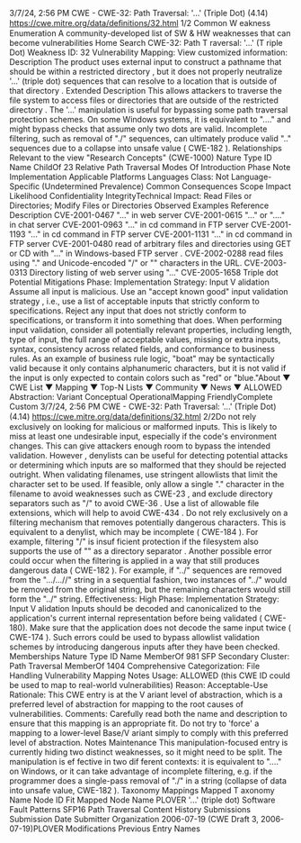 3/7/24, 2:56 PM CWE - CWE-32: Path Traversal: '...' (Triple Dot) (4.14)
https://cwe.mitre.org/data/deﬁnitions/32.html 1/2
Common W eakness Enumeration
A community-developed list of SW & HW weaknesses that can become
vulnerabilities
Home Search
CWE-32: Path T raversal: '...' (T riple Dot)
Weakness ID: 32
Vulnerability Mapping: 
View customized information:
 Description
The product uses external input to construct a pathname that should be within a restricted directory , but it does not properly neutralize
'...' (triple dot) sequences that can resolve to a location that is outside of that directory .
 Extended Description
This allows attackers to traverse the file system to access files or directories that are outside of the restricted directory .
The '...' manipulation is useful for bypassing some path traversal protection schemes. On some Windows systems, it is equivalent to
"..\.." and might bypass checks that assume only two dots are valid. Incomplete filtering, such as removal of "./" sequences, can
ultimately produce valid ".." sequences due to a collapse into unsafe value ( CWE-182 ).
 Relationships
 Relevant to the view "Research Concepts" (CWE-1000)
Nature Type ID Name
ChildOf 23 Relative Path Traversal
 Modes Of Introduction
Phase Note
Implementation
 Applicable Platforms
Languages
Class: Not Language-Specific (Undetermined Prevalence)
 Common Consequences
Scope Impact Likelihood
Confidentiality
IntegrityTechnical Impact: Read Files or Directories; Modify Files or Directories
 Observed Examples
Reference Description
CVE-2001-0467 "\..." in web server
CVE-2001-0615 "..." or "...." in chat server
CVE-2001-0963 "..." in cd command in FTP server
CVE-2001-1193 "..." in cd command in FTP server
CVE-2001-1131 "..." in cd command in FTP server
CVE-2001-0480 read of arbitrary files and directories using GET or CD with "..." in Windows-based FTP server .
CVE-2002-0288 read files using "." and Unicode-encoded "/" or "\" characters in the URL.
CVE-2003-0313 Directory listing of web server using "..."
CVE-2005-1658 Triple dot
 Potential Mitigations
Phase: Implementation
Strategy: Input V alidation
Assume all input is malicious. Use an "accept known good" input validation strategy , i.e., use a list of acceptable inputs that
strictly conform to specifications. Reject any input that does not strictly conform to specifications, or transform it into something
that does.
When performing input validation, consider all potentially relevant properties, including length, type of input, the full range of
acceptable values, missing or extra inputs, syntax, consistency across related fields, and conformance to business rules. As an
example of business rule logic, "boat" may be syntactically valid because it only contains alphanumeric characters, but it is not
valid if the input is only expected to contain colors such as "red" or "blue."About ▼ CWE List ▼ Mapping ▼ Top-N Lists ▼ Community ▼ News ▼
ALLOWED
Abstraction: Variant
Conceptual OperationalMapping
FriendlyComplete Custom
3/7/24, 2:56 PM CWE - CWE-32: Path Traversal: '...' (Triple Dot) (4.14)
https://cwe.mitre.org/data/deﬁnitions/32.html 2/2Do not rely exclusively on looking for malicious or malformed inputs. This is likely to miss at least one undesirable input,
especially if the code's environment changes. This can give attackers enough room to bypass the intended validation. However ,
denylists can be useful for detecting potential attacks or determining which inputs are so malformed that they should be rejected
outright.
When validating filenames, use stringent allowlists that limit the character set to be used. If feasible, only allow a single "."
character in the filename to avoid weaknesses such as CWE-23 , and exclude directory separators such as "/" to avoid CWE-36 .
Use a list of allowable file extensions, which will help to avoid CWE-434 .
Do not rely exclusively on a filtering mechanism that removes potentially dangerous characters. This is equivalent to a denylist,
which may be incomplete ( CWE-184 ). For example, filtering "/" is insuf ficient protection if the filesystem also supports the use of
"\" as a directory separator . Another possible error could occur when the filtering is applied in a way that still produces dangerous
data ( CWE-182 ). For example, if "../" sequences are removed from the ".../...//" string in a sequential fashion, two instances of
"../" would be removed from the original string, but the remaining characters would still form the "../" string.
Effectiveness: High
Phase: Implementation
Strategy: Input V alidation
Inputs should be decoded and canonicalized to the application's current internal representation before being validated ( CWE-
180). Make sure that the application does not decode the same input twice ( CWE-174 ). Such errors could be used to bypass
allowlist validation schemes by introducing dangerous inputs after they have been checked.
 Memberships
Nature Type ID Name
MemberOf 981 SFP Secondary Cluster: Path Traversal
MemberOf 1404 Comprehensive Categorization: File Handling
 Vulnerability Mapping Notes
Usage: ALLOWED (this CWE ID could be used to map to real-world vulnerabilities)
Reason: Acceptable-Use
Rationale:
This CWE entry is at the V ariant level of abstraction, which is a preferred level of abstraction for mapping to the root causes of
vulnerabilities.
Comments:
Carefully read both the name and description to ensure that this mapping is an appropriate fit. Do not try to 'force' a mapping to a
lower-level Base/V ariant simply to comply with this preferred level of abstraction.
 Notes
Maintenance
This manipulation-focused entry is currently hiding two distinct weaknesses, so it might need to be split. The manipulation is ef fective
in two dif ferent contexts:
it is equivalent to "..\.." on Windows, or
it can take advantage of incomplete filtering, e.g. if the programmer does a single-pass removal of "./" in a string (collapse of
data into unsafe value, CWE-182 ).
 Taxonomy Mappings
Mapped T axonomy Name Node ID Fit Mapped Node Name
PLOVER '...' (triple dot)
Software Fault Patterns SFP16 Path Traversal
 Content History
 Submissions
Submission Date Submitter Organization
2006-07-19
(CWE Draft 3, 2006-07-19)PLOVER
 Modifications
 Previous Entry Names
